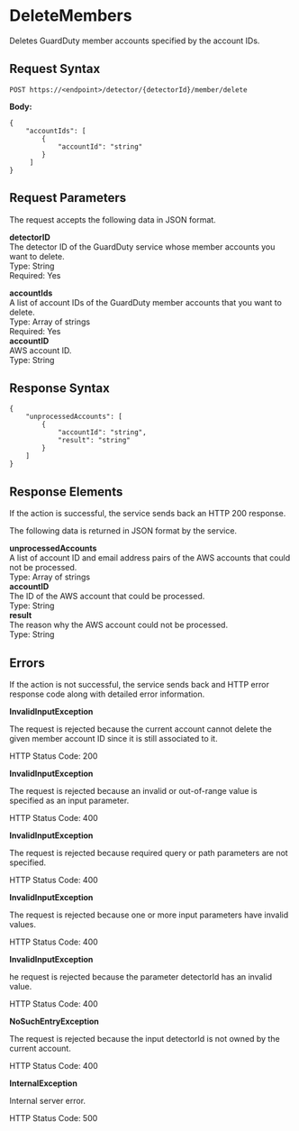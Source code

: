# DeleteMembers<a name="delete-members"></a>

Deletes GuardDuty member accounts specified by the account IDs\.

## Request Syntax<a name="delete-members-request-syntax"></a>

```
POST https://<endpoint>/detector/{detectorId}/member/delete
```

**Body:**

```
{
    "accountIds": [
        {
            "accountId": "string"
        }
     ]
}
```

## Request Parameters<a name="delete-members-request-parameters"></a>

The request accepts the following data in JSON format\.

**detectorID**  
The detector ID of the GuardDuty service whose member accounts you want to delete\.  
Type: String  
Required: Yes

**accountIds**  
A list of account IDs of the GuardDuty member accounts that you want to delete\.  
Type: Array of strings  
Required: Yes    
**accountID**  
AWS account ID\.  
Type: String

## Response Syntax<a name="delete-members-response-syntax"></a>

```
{
    "unprocessedAccounts": [
        {
            "accountId": "string",
            "result": "string"
        }
    ]
}
```

## Response Elements<a name="delete-members-response-parameters"></a>

If the action is successful, the service sends back an HTTP 200 response\.

The following data is returned in JSON format by the service\.

**unprocessedAccounts**  
A list of account ID and email address pairs of the AWS accounts that could not be processed\.  
Type: Array of strings    
**accountID**  
The ID of the AWS account that could be processed\.  
Type: String  
**result**  
The reason why the AWS account could not be processed\.  
Type: String

## Errors<a name="delete-members-errors"></a>

If the action is not successful, the service sends back and HTTP error response code along with detailed error information\.

**InvalidInputException**

The request is rejected because the current account cannot delete the given member account ID since it is still associated to it\.

HTTP Status Code: 200 

**InvalidInputException**

The request is rejected because an invalid or out\-of\-range value is specified as an input parameter\.

HTTP Status Code: 400 

**InvalidInputException**

The request is rejected because required query or path parameters are not specified\.

HTTP Status Code: 400 

**InvalidInputException**

The request is rejected because one or more input parameters have invalid values\.

HTTP Status Code: 400 

**InvalidInputException**

he request is rejected because the parameter detectorId has an invalid value\.

HTTP Status Code: 400 

**NoSuchEntryException**

The request is rejected because the input detectorId is not owned by the current account\.

HTTP Status Code: 400 

**InternalException**

Internal server error\.

HTTP Status Code: 500 